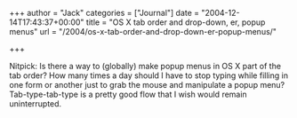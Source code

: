+++
author = "Jack"
categories = ["Journal"]
date = "2004-12-14T17:43:37+00:00"
title = "OS X tab order and drop-down, er, popup menus"
url = "/2004/os-x-tab-order-and-drop-down-er-popup-menus/"

+++

Nitpick: Is there a way to (globally) make popup menus in OS X part of the tab order? How many times a day should I have to stop typing while filling in one form or another just to grab the mouse and manipulate a popup menu? Tab-type-tab-type is a pretty good flow that I wish would remain uninterrupted.